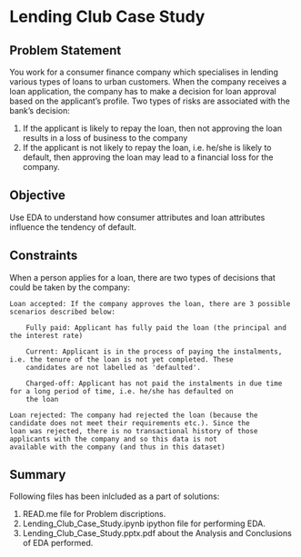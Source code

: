  # Lending Club Case Study
 
 ## Problem Statement

You work for a consumer finance company which specialises in lending various types of loans to urban customers. When the company receives a loan application, the company has to make a decision for loan approval based on the applicant’s profile. Two types of risks are associated with the bank’s decision:
1. If the applicant is likely to repay the loan, then not approving the loan results in a loss of business to the company
2. If the applicant is not likely to repay the loan, i.e. he/she is likely to default, then approving the loan may lead to a financial loss for the company.

## Objective
Use EDA to understand how consumer attributes and loan attributes influence the tendency of default.

## Constraints
When a person applies for a loan, there are two types of decisions that could be taken by the company:

    Loan accepted: If the company approves the loan, there are 3 possible scenarios described below:

        Fully paid: Applicant has fully paid the loan (the principal and the interest rate)

        Current: Applicant is in the process of paying the instalments, i.e. the tenure of the loan is not yet completed. These
        candidates are not labelled as 'defaulted'.
        
        Charged-off: Applicant has not paid the instalments in due time for a long period of time, i.e. he/she has defaulted on 
        the loan 

    Loan rejected: The company had rejected the loan (because the candidate does not meet their requirements etc.). Since the 
    loan was rejected, there is no transactional history of those applicants with the company and so this data is not 
    available with the company (and thus in this dataset)
 ## Summary
 Following files has been inlcluded as a part of solutions:
 1. READ.me file for Problem discriptions.
 2. Lending_Club_Case_Study.ipynb ipython file for performing EDA.
 3. Lending_Club_Case_Study.pptx.pdf about the Analysis and Conclusions of EDA performed.
